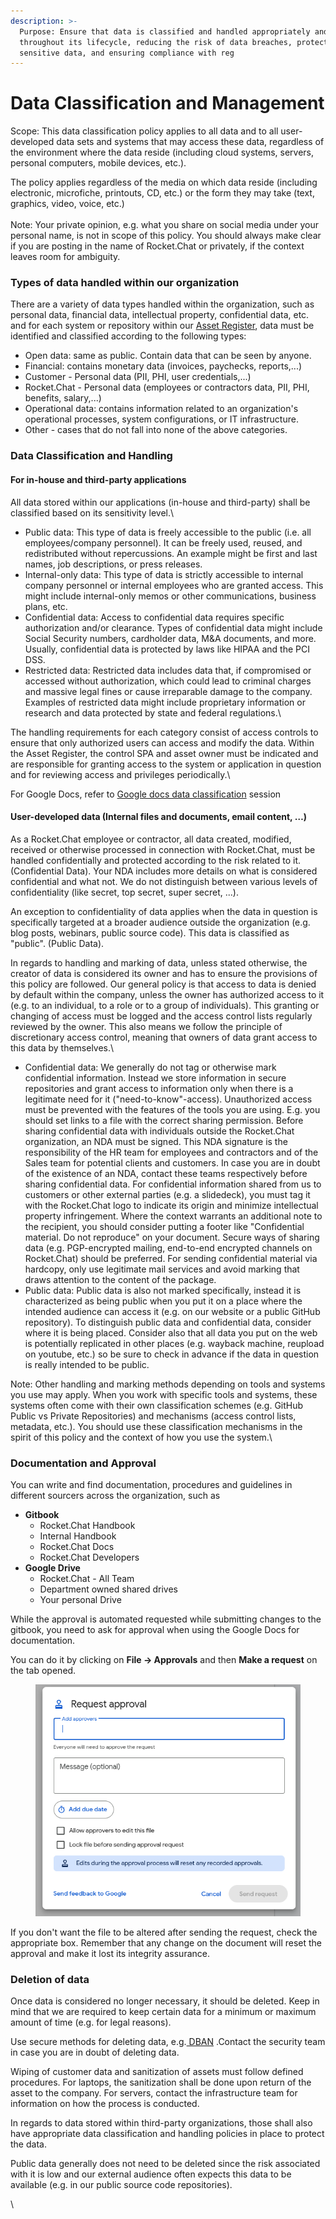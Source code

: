 ```yaml
---
description: >-
  Purpose: Ensure that data is classified and handled appropriately and securely
  throughout its lifecycle, reducing the risk of data breaches, protecting
  sensitive data, and ensuring compliance with reg
---
```


# Data Classification and Management



Scope: This data classification policy applies to all data and to all user-developed data sets and systems that may access these data, regardless of the environment where the data reside (including cloud systems, servers, personal computers, mobile devices, etc.).&#x20;

The policy applies regardless of the media on which data reside (including electronic, microfiche, printouts, CD, etc.) or the form they may take (text, graphics, video, voice, etc.)\
\
Note: Your private opinion, e.g. what you share on social media under your personal name, is not in scope of this policy. You should always make clear if you are posting in the name of Rocket.Chat or privately, if the context leaves room for ambiguity.



### Types of data handled within our organization 

There are a variety of data types handled within the organization, such as personal data, financial data, intellectual property, confidential data, etc. and for each system or repository within our [Asset Register](https://docs.google.com/spreadsheets/d/1Fmei\_-OGpXvUwsHzd8K87ke-CgCLOGpzerrPEQo9e0Q), data must be identified and classified according to the following types:&#x20;

* Open data: same as public. Contain data that can be seen by anyone.&#x20;
* Financial: contains monetary data (invoices, paychecks, reports,...)
* Customer - Personal data (PII, PHI, user credentials,...)
* Rocket.Chat - Personal data (employees or contractors data, PII, PHI, benefits, salary,...)&#x20;
* Operational data: contains information related to an organization's operational processes, system configurations, or IT infrastructure.
* Other - cases that do not fall into none of the above categories.&#x20;



### Data Classification and Handling&#x20;

#### For in-house and third-party applications

All data stored within our applications (in-house and third-party) shall be classified based on its sensitivity level.\


* Public data: This type of data is freely accessible to the public (i.e. all employees/company personnel). It can be freely used, reused, and redistributed without repercussions. An example might be first and last names, job descriptions, or press releases.
* Internal-only data: This type of data is strictly accessible to internal company personnel or internal employees who are granted access. This might include internal-only memos or other communications, business plans, etc.
* Confidential data: Access to confidential data requires specific authorization and/or clearance. Types of confidential data might include Social Security numbers, cardholder data, M\&A documents, and more. Usually, confidential data is protected by laws like HIPAA and the PCI DSS.
* Restricted data: Restricted data includes data that, if compromised or accessed without authorization, which could lead to criminal charges and massive legal fines or cause irreparable damage to the company. Examples of restricted data might include proprietary information or research and data protected by state and federal regulations.\


The handling requirements for each category consist of access controls to ensure that only authorized users can access and modify the data. Within the Asset Register, the control SPA and asset owner must be indicated and are responsible for granting access to the system or application in question and for reviewing access and privileges periodically.\


For Google Docs, refer to [Google docs data classification](google-docs-data-classification.md) session

#### User-developed data (Internal files and documents, email content, …)&#x20;

As a Rocket.Chat employee or contractor, all data created, modified, received or otherwise processed in connection with Rocket.Chat, must be handled confidentially and protected according to the risk related to it. (Confidential Data). Your NDA includes more details on what is considered confidential and what not. We do not distinguish between various levels of confidentiality (like secret, top secret, super secret, ...).

An exception to confidentiality of data applies when the data in question is specifically targeted at a broader audience outside the organization (e.g. blog posts, webinars, public source code). This data is classified as "public". (Public Data).



In regards to handling and marking of data, unless stated otherwise, the creator of data is considered its owner and has to ensure the provisions of this policy are followed. Our general policy is that access to data is denied by default within the company, unless the owner has authorized access to it (e.g. to an individual, to a role or to a group of individuals). This granting or changing of access must be logged and the access control lists regularly reviewed by the owner. This also means we follow the principle of discretionary access control, meaning that owners of data grant access to this data by themselves.\


* Confidential data: We generally do not tag or otherwise mark confidential information. Instead we store information in secure repositories and grant access to information only when there is a legitimate need for it ("need-to-know"-access). Unauthorized access must be prevented with the features of the tools you are using. E.g. you should set links to a file with the correct sharing permission. Before sharing confidential data with individuals outside the Rocket.Chat organization, an NDA must be signed. This NDA signature is the responsibility of the HR team for employees and contractors and of the Sales team for potential clients and customers. In case you are in doubt of the existence of an NDA, contact these teams respectively before sharing confidential data. For confidential information shared from us to customers or other external parties (e.g. a slidedeck), you must tag it with the Rocket.Chat logo to indicate its origin and minimize intellectual property infringement. Where the context warrants an additional note to the recipient, you should consider putting a footer like "Confidential material. Do not reproduce" on your document. Secure ways of sharing data (e.g. PGP-encrypted mailing, end-to-end encrypted channels on Rocket.Chat) should be preferred. For sending confidential material via hardcopy, only use legitimate mail services and avoid marking that draws attention to the content of the package.
* Public data: Public data is also not marked specifically, instead it is characterized as being public when you put it on a place where the intended audience can access it (e.g. on our website or a public GitHub repository). To distinguish public data and confidential data, consider where it is being placed. Consider also that all data you put on the web is potentially replicated in other places (e.g. wayback machine, reupload on youtube, etc.) so be sure to check in advance if the data in question is really intended to be public.



Note: Other handling and marking methods depending on tools and systems you use may apply. When you work with specific tools and systems, these systems often come with their own classification schemes (e.g. GitHub Public vs Private Repositories) and mechanisms (access control lists, metadata, etc.). You should use these classification mechanisms in the spirit of this policy and the context of how you use the system.\


### Documentation and Approval

You can write and find documentation, procedures and guidelines in different sourcers across the organization, such as

* **Gitbook**
  * Rocket.Chat Handbook
  * Internal Handbook
  * Rocket.Chat Docs
  * Rocket.Chat Developers
* **Google Drive**
  * Rocket.Chat - All Team
  * Department owned shared drives
  * Your personal Drive

While the approval is automated requested while submitting changes to the gitbook, you need to ask for approval when using the Google Docs for documentation.

You can do it by clicking on **File -> Approvals** and then **Make a request** on the tab opened.

<figure><img src="../../../../.gitbook/assets/image (26) (1) (1).png" alt=""><figcaption></figcaption></figure>

If you don't want the file to be altered after sending the request, check the appropriate box. Remember that any change on the document will reset the approval and make it lost its integrity assurance.

### Deletion of data

Once data is considered no longer necessary, it should be deleted. Keep in mind that we are required to keep certain data for a minimum or maximum amount of time (e.g. for legal reasons).&#x20;

Use secure methods for deleting data, e.g.[ DBAN](https://dban.org/) .Contact the security team in case you are in doubt of deleting data.&#x20;

Wiping of customer data and sanitization of assets must follow defined procedures. For laptops, the sanitization shall be done upon return of the asset to the company. For servers, contact the infrastructure team for information on how the process is conducted.&#x20;

In regards to data stored within third-party organizations, those shall also have appropriate data classification and handling policies in place to protect the data. &#x20;

Public data generally does not need to be deleted since the risk associated with it is low and our external audience often expects this data to be available (e.g. in our public source code repositories).

\
